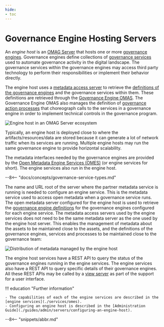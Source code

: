 ```yaml
---
hide:
- toc
---
```


<!-- SPDX-License-Identifier: CC-BY-4.0 -->
<!-- Copyright Contributors to the Egeria project 2020. -->

# Governance Engine Hosting Servers

An *engine host* is an [OMAG Server](./concepts/omag-server) that hosts one or more [governance engines](./concepts/governance-engine). Governance engines define collections of [governance services](./concepts/gpvernance-service) used to automate governance activity in the digital landscape. The governance services within the governance engines may access third party technology to perform their responsibilities or implement their behavior directly.

The engine host uses a [metadata access server](./concepts/metadata-access-server) to retrieve the [definitions of the governance engines](./governance-engine-definition) and the governance services within them. These definitions are retrieved through the [Governance Engine OMAS](./services/omas/governance-engine/overview). The Governance Engine OMAS also manages the definition of [governance action processes](./concepts/governance-action-process) that choreograph calls to the services in a governance engine in order to implement technical controls in the governance program.

![Engine host in an OMAG Server ecosystem](engine-host.svg)

Typically, an engine host is deployed close to where the artifacts/resources/data are stored because it can generate a lot of network traffic when its services are running.  Multiple engine hosts may run the same governance engine to provide horizontal scalability.

The metadata interfaces needed by the governance engines are provided by the [Open Metadata Engine Services (OMES)](./services/omes) (or engine services for short). The engine services also run in the engine host.

--8<-- "docs/concepts/governance-service-types.md"

The name and URL root of the server where the partner metadata service is running is needed to configure an engine service.  This is the metadata service used to access open metadata when a governance service runs.  The open metadata server configured for the engine host is used to retrieve the [governance engine definitions](./concepts/governance-engine-definition) for the governance engines configured for each engine service.    The metadata access servers used by the engine services does not need to be the same metadata server as the one used by the engine host server. This enables the management of metadata about the assets to be maintained close to the assets, and the definitions of the governance engines, services and processes to be maintained close to the governance team:

![Distribution of metadata managed by the engine host](distributed-engine-services-config.svg)

The engine host services have a REST API to query the status of the governance engines running in the engine services. The engine services also have a REST API to query specific details of their governance engines. All these REST APIs may be called by a [view server](./concepts/view-server) as part of the support for a user interface.

!!! education "Further information"

    - The capabilities of each of the engine services are described in the [engine services](./services/omes).
    - Configuring an engine host is described in the [Administration Guide](./guides/admin/servers/configuring-an-engine-host).

--8<-- "snippets/abbr.md"
